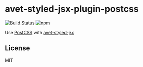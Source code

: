 # avet-styled-jsx-plugin-postcss

[![Build Status](https://travis-ci.org/avetjs/avet-styled-jsx-plugin-postcss.svg?branch=master)](https://travis-ci.org/avetjs/avet-styled-jsx-plugin-postcss)
[![npm](https://img.shields.io/npm/v/avet-styled-jsx-plugin-postcss.svg)](https://www.npmjs.com/package/avet-styled-jsx-plugin-postcss)

Use [PostCSS](https://github.com/postcss/postcss) with [avet-styled-jsx](https://github.com/avetjs/avet-styled-jsx)


## License

MIT
